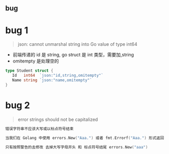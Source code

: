 ## bug

# bug 1

> json: cannot unmarshal string into Go value of type int64

- 前端传递的 id 是 string, go struct 是 int 类型，需要加,string
- omitempty 是处理空的

```Go
type Student struct {
   Id   int64  `json:"id,string,omitempty"`
   Name string `json:"name,omitempty"`
}
```

# bug 2

> error strings should not be capitalized

```go
错误字符串不应该大写或以标点符号结束

当我们在 Golang 中使用 errors.New("Aaa.") 或者 fmt.Errorf("Aaa.") 形式返回 error 信息时，文字内容不应该以大写字母开头或者标点符号结尾。

只有按照警告的去修改 去掉大写字母开头 和 标点符号结尾 errors.New("aaa")
```
